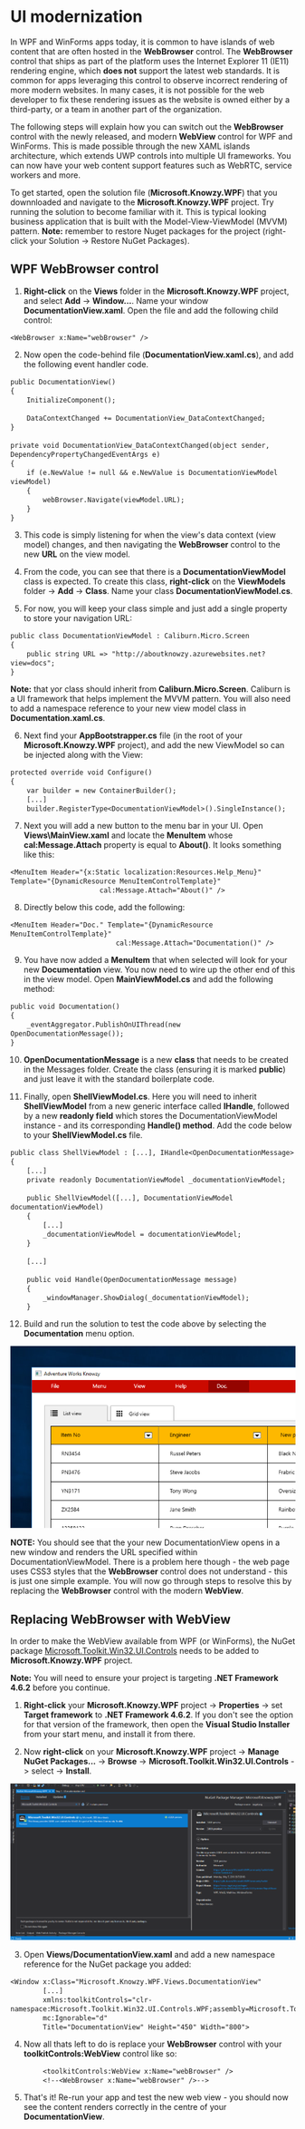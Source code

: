 # UI modernization

In WPF and WinForms apps today, it is common to have islands of web content that are often hosted in the **WebBrowser** control. The **WebBrowser** control that ships as part of the platform uses the Internet Explorer 11 (IE11) rendering engine, which **does not** support the latest web standards. It is common for apps leveraging this control to observe incorrect rendering of more modern websites. In many cases, it is not possible for the web developer to fix these rendering issues as the website is owned either by a third-party, or a team in another part of the organization.

The following steps will explain how you can switch out the **WebBrowser** control with the newly released, and modern **WebView** control for WPF and WinForms. This is made possible through the new XAML islands architecture, which extends UWP controls into multiple UI frameworks. You can now have your web content support features such as WebRTC, service workers and more.

To get started, open the solution file (**Microsoft.Knowzy.WPF**) that you downnloaded and navigate to the **Microsoft.Knowzy.WPF** project. Try running the solution to become familiar with it. This is typical looking business application that is built with the Model-View-ViewModel (MVVM) pattern. **Note:** remember to restore Nuget packages for the project (right-click your Solution -> Restore NuGet Packages).

## WPF WebBrowser control

1. **Right-click** on the **Views** folder in the **Microsoft.Knowzy.WPF** project, and select **Add** -> **Window...**. Name your window **DocumentationView.xaml**. Open the file and add the following child control:

~~~~~~~~~~~~~~~~~~~~~~~~~~~~~~~~~~~~~~~~~~~~~~~~~~~~~~~~~~~~~~~~~~~~~~~~~~~~~~~~
<WebBrowser x:Name="webBrowser" />
~~~~~~~~~~~~~~~~~~~~~~~~~~~~~~~~~~~~~~~~~~~~~~~~~~~~~~~~~~~~~~~~~~~~~~~~~~~~~~~~

2. Now open the code-behind file (**DocumentationView.xaml.cs**), and add the following event handler code.

~~~~~~~~~~~~~~~~~~~~~~~~~~~~~~~~~~~~~~~~~~~~~~~~~~~~~~~~~~~~~~~~~~~~~~~~~~~~~~~~
public DocumentationView()
{
    InitializeComponent();

    DataContextChanged += DocumentationView_DataContextChanged;
}

private void DocumentationView_DataContextChanged(object sender, DependencyPropertyChangedEventArgs e)
{
    if (e.NewValue != null && e.NewValue is DocumentationViewModel viewModel)
    {
        webBrowser.Navigate(viewModel.URL);
    }
}
~~~~~~~~~~~~~~~~~~~~~~~~~~~~~~~~~~~~~~~~~~~~~~~~~~~~~~~~~~~~~~~~~~~~~~~~~~~~~~~~

3. This code is simply listening for when the view's data context (view model) changes, and then navigating the **WebBrowser** control to the new **URL** on the view model.

4. From the code, you can see that there is a **DocumentationViewModel** class is expected. To create this class, **right-click** on the **ViewModels** folder -> **Add** -> **Class**. Name your class **DocumentationViewModel.cs**.

5. For now, you will keep your class simple and just add a single property to store your navigation URL:

~~~~~~~~~~~~~~~~~~~~~~~~~~~~~~~~~~~~~~~~~~~~~~~~~~~~~~~~~~~~~~~~~~~~~~~~~~~~~~~~
public class DocumentationViewModel : Caliburn.Micro.Screen
{
    public string URL => "http://aboutknowzy.azurewebsites.net?view=docs";
}
~~~~~~~~~~~~~~~~~~~~~~~~~~~~~~~~~~~~~~~~~~~~~~~~~~~~~~~~~~~~~~~~~~~~~~~~~~~~~~~~

**Note:** that yor class should inherit from **Caliburn.Micro.Screen**. Caliburn is a UI framework that helps implement the MVVM pattern. You will also need to add a namespace reference to your new view model class in **Documentation.xaml.cs**.

6. Next find your **AppBootstrapper.cs** file (in the root of your **Microsoft.Knowzy.WPF** project), and add the new ViewModel so can be injected along with the View:

~~~~~~~~~~~~~~~~~~~~~~~~~~~~~~~~~~~~~~~~~~~~~~~~~~~~~~~~~~~~~~~~~~~~~~~~~~~~~~~~
protected override void Configure()
{
    var builder = new ContainerBuilder();
    [...]
    builder.RegisterType<DocumentationViewModel>().SingleInstance();
~~~~~~~~~~~~~~~~~~~~~~~~~~~~~~~~~~~~~~~~~~~~~~~~~~~~~~~~~~~~~~~~~~~~~~~~~~~~~~~~

7. Next you will add a new button to the menu bar in your UI.  Open **Views\MainView.xaml** and locate the **MenuItem** whose **cal:Message.Attach** property is equal to **About()**. It looks something like this:

~~~~~~~~~~~~~~~~~~~~~~~~~~~~~~~~~~~~~~~~~~~~~~~~~~~~~~~~~~~~~~~~~~~~~~~~~~~~~~~~
<MenuItem Header="{x:Static localization:Resources.Help_Menu}" Template="{DynamicResource MenuItemControlTemplate}"
                      cal:Message.Attach="About()" />
~~~~~~~~~~~~~~~~~~~~~~~~~~~~~~~~~~~~~~~~~~~~~~~~~~~~~~~~~~~~~~~~~~~~~~~~~~~~~~~~

8. Directly below this code, add the following:

~~~~~~~~~~~~~~~~~~~~~~~~~~~~~~~~~~~~~~~~~~~~~~~~~~~~~~~~~~~~~~~~~~~~~~~~~~~~~~~~
<MenuItem Header="Doc." Template="{DynamicResource MenuItemControlTemplate}"
                          cal:Message.Attach="Documentation()" />
~~~~~~~~~~~~~~~~~~~~~~~~~~~~~~~~~~~~~~~~~~~~~~~~~~~~~~~~~~~~~~~~~~~~~~~~~~~~~~~~

9. You have now added a **MenuItem** that when selected will look for your new **Documentation** view. You now need to wire up the other end of this in the view model. Open **MainViewModel.cs** and add the following method:

~~~~~~~~~~~~~~~~~~~~~~~~~~~~~~~~~~~~~~~~~~~~~~~~~~~~~~~~~~~~~~~~~~~~~~~~~~~~~~~~
public void Documentation()
{
    _eventAggregator.PublishOnUIThread(new OpenDocumentationMessage());
}
~~~~~~~~~~~~~~~~~~~~~~~~~~~~~~~~~~~~~~~~~~~~~~~~~~~~~~~~~~~~~~~~~~~~~~~~~~~~~~~~

10. **OpenDocumentationMessage** is a new **class** that needs to be created in the Messages folder. Create the class (ensuring it is marked **public**) and just leave it with the standard boilerplate code.

11. Finally, open **ShellViewModel.cs**. Here you will need to inherit **ShellViewModel** from a new generic interface called **IHandle<OpenDocumentationMessage>**, followed by a new **readonly field** which stores the DocumentationViewModel
instance - and its corresponding **Handle() method**. Add the code below to your **ShellViewModel.cs** file.

~~~~~~~~~~~~~~~~~~~~~~~~~~~~~~~~~~~~~~~~~~~~~~~~~~~~~~~~~~~~~~~~~~~~~~~~~~~~~~~~
public class ShellViewModel : [...], IHandle<OpenDocumentationMessage>
{
    [...]
    private readonly DocumentationViewModel _documentationViewModel;

    public ShellViewModel([...], DocumentationViewModel documentationViewModel)
    {
        [...]
        _documentationViewModel = documentationViewModel;
    }

    [...]

    public void Handle(OpenDocumentationMessage message)
    {
        _windowManager.ShowDialog(_documentationViewModel);
    }
~~~~~~~~~~~~~~~~~~~~~~~~~~~~~~~~~~~~~~~~~~~~~~~~~~~~~~~~~~~~~~~~~~~~~~~~~~~~~~~~

12. Build and run the solution to test the code above by selecting the **Documentation** menu option.

![](../media/Picture1.png)

**NOTE:** You should see that the your new DocumentationView opens in a new window and renders the URL specified within DocumentationViewModel. There is a problem here though - the web page uses CSS3 styles that the **WebBrowser** control does not understand - this is just one simple example. You will now go through steps to resolve this by replacing the **WebBrowser** control with the modern **WebView**.

## Replacing WebBrowser with WebView

In order to make the WebView available from WPF (or WinForms), the NuGet package
[Microsoft.Toolkit.Win32.UI.Controls](https://www.nuget.org/packages/Microsoft.Toolkit.Win32.UI.Controls/)
needs to be added to **Microsoft.Knowzy.WPF** project. 

**Note:** You will need to ensure your project is targeting **.NET Framework 4.6.2** before you continue.

1. **Right-click** your **Microsoft.Knowzy.WPF** project -> **Properties** -> set **Target framework** to **.NET Framework 4.6.2**. If you don't see the option for that version of the framework, then open the **Visual Studio Installer** from your start menu, and install it from there.

2. Now **right-click** on your **Microsoft.Knowzy.WPF** project -> **Manage NuGet Packages...** -> **Browse** -> **Microsoft.Toolkit.Win32.UI.Controls** -> select -> **Install**.

![](../media/Picture2.png)

3. Open **Views/DocumentationView.xaml** and add a new namespace reference for the NuGet package you added:

~~~~~~~~~~~~~~~~~~~~~~~~~~~~~~~~~~~~~~~~~~~~~~~~~~~~~~~~~~~~~~~~~~~~~~~~~~~~~~~~
<Window x:Class="Microsoft.Knowzy.WPF.Views.DocumentationView"
        [...]
        xmlns:toolkitControls="clr-namespace:Microsoft.Toolkit.Win32.UI.Controls.WPF;assembly=Microsoft.Toolkit.Win32.UI.Controls"
        mc:Ignorable="d"
        Title="DocumentationView" Height="450" Width="800">
~~~~~~~~~~~~~~~~~~~~~~~~~~~~~~~~~~~~~~~~~~~~~~~~~~~~~~~~~~~~~~~~~~~~~~~~~~~~~~~~

4. Now all thats left to do is replace your **WebBrowser** control with your **toolkitControls:WebView** control like so:

~~~~~~~~~~~~~~~~~~~~~~~~~~~~~~~~~~~~~~~~~~~~~~~~~~~~~~~~~~~~~~~~~~~~~~~~~~~~~~~~
        <toolkitControls:WebView x:Name="webBrowser" />
        <!--<WebBrowser x:Name="webBrowser" />-->
~~~~~~~~~~~~~~~~~~~~~~~~~~~~~~~~~~~~~~~~~~~~~~~~~~~~~~~~~~~~~~~~~~~~~~~~~~~~~~~~

5. That's it! Re-run your app and test the new web view - you should now see the content renders correctly in the centre of your **DocumentationView**.
